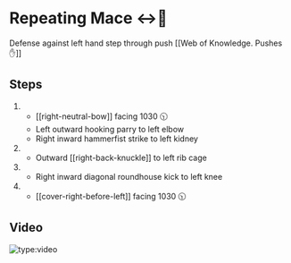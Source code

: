 # Repeating Mace ↔️👊

Defense against left hand step through push
[[Web of Knowledge. Pushes ✋]]

## Steps

1. - [[right-neutral-bow]] facing 1030 🕥
   - Left outward hooking parry to left elbow
   - Right inward hammerfist strike to left kidney
2. - Outward [[right-back-knuckle]] to
     left rib cage
3. - Right inward diagonal roundhouse kick to left knee
4. - [[cover-right-before-left]] facing 1030 🕥

## Video

![type:video](https://www.youtube.com/embed/IXZ6kr4VHQw?start=322&end=338)
